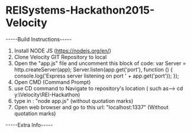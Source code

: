 # REISystems-Hackathon2015-Velocity

-----Build Instructions-----
1. Install NODE JS (https://nodejs.org/en/)
2. Clone Velocity GIT Repository to local
3. Open the "app.js" file and uncomment this block of code:
        var Server = http.createServer(app);
            Server.listen(app.get('port'), function () {
            console.log('Express server listening on port ' + app.get('port'));
                });
4. Open CMD (Command Prompt)
5. use CD command to Navigate to repository's location ( such as--> cd y:\Velocity\REI-Hackathon)
6. type in : "node app.js"   (without quotation marks)
7. Open web browser and go to this url: "localhost:1337" (Without quotation marks)

-----Extra Info-----